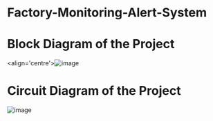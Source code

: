 # Factory-Monitoring-Alert-System
# Block Diagram of the Project
<align='centre'>![image](https://user-images.githubusercontent.com/67681343/215287833-9673be48-1397-4ea2-b70a-cff182b05069.png)
# Circuit Diagram of the Project
![image](https://user-images.githubusercontent.com/67681343/215287837-559e3c64-0f20-4de1-9237-79991b98e9b6.png)
